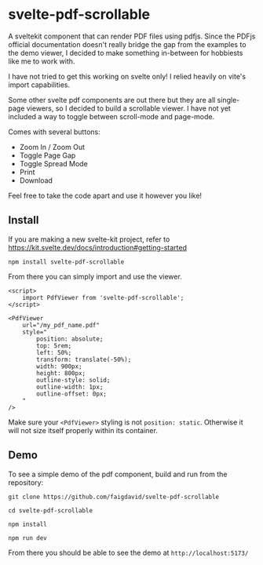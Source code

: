 # svelte-pdf-scrollable

A sveltekit component that can render PDF files using pdfjs. Since the PDFjs official documentation doesn't really bridge the gap from the examples to the demo viewer, I decided to make something in-between for hobbiests like me to work with.

I have not tried to get this working on svelte only! I relied heavily on vite's import capabilities.

Some other svelte pdf components are out there but they are all single-page viewers, so I decided to build a scrollable viewer. I have not yet included a way to toggle between scroll-mode and page-mode.

Comes with several buttons:

- Zoom In / Zoom Out
- Toggle Page Gap
- Toggle Spread Mode
- Print
- Download

Feel free to take the code apart and use it however you like!

## Install

If you are making a new svelte-kit project, refer to https://kit.svelte.dev/docs/introduction#getting-started

```
npm install svelte-pdf-scrollable
```

From there you can simply import and use the viewer.

```
<script>
    import PdfViewer from 'svelte-pdf-scrollable';
</script>

<PdfViewer
	url="/my_pdf_name.pdf"
	style="
        position: absolute;
        top: 5rem;
        left: 50%;
        transform: translate(-50%);
        width: 900px;
        height: 800px;
        outline-style: solid;
        outline-width: 1px;
        outline-offset: 0px;
    "
/>
```

Make sure your `<PdfViewer>` styling is not `position: static`. Otherwise it will not size itself properly within its container.

## Demo

To see a simple demo of the pdf component, build and run from the repository:

```
git clone https://github.com/faigdavid/svelte-pdf-scrollable

cd svelte-pdf-scrollable

npm install

npm run dev
```

From there you should be able to see the demo at `http://localhost:5173/`
